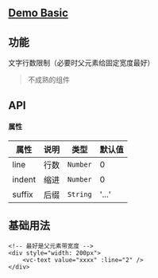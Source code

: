 ## [Demo Basic](https://wya-team.github.io/wya-vc/dist/text/basic.html)
## 功能
文字行数限制（必要时父元素给固定宽度最好）

> 不成熟的组件

## API

#### 属性

属性 | 说明 | 类型 | 默认值
---|---|---|---
line | 行数 | `Number` | 0
indent | 缩进 | `Number` | 0
suffix | 后缀 | `String` | '...'


## 基础用法

```vue
<!-- 最好是父元素带宽度 -->
<div style="width: 200px">
	<vc-text value="xxxx" :line="2" />
</div>
```
